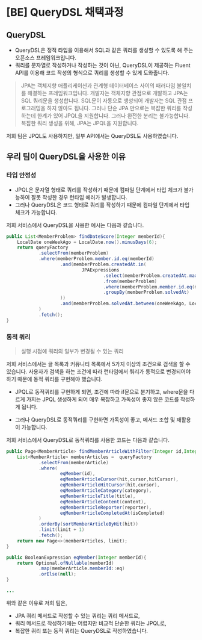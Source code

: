 # [BE] QueryDSL 채택과정

## QueryDSL
- QueryDSL은 정적 타입을 이용해서 SQL과 같은 쿼리를 생성할 수 있도록 해 주는 오픈소스 프레임워크입니다.
- 쿼리를 문자열로 작성하거나 작성하는 것이 아닌, QueryDSL이 제공하는 Fluent API를 이용해 코드 작성의 형식으로 쿼리를 생성할 수 있게 도와줍니다.

> JPA는 객체지향 애플리케이션과 관계형 데이터베이스 사이의 패러다임 불일치를 해결하는 프레임워크입니다.
개발자는 객체지향 관점으로 개발하고 JPA는 SQL 쿼리문을 생성합니다.
SQL문이 자동으로 생성되어 개발자는 SQL 관점 프로그래밍을 하지 않아도 됩니다.
그러나 단순 JPA 만으로는 복잡한 쿼리를 작성하는데 한계가 있어 JPQL을 지원합니다.
그러나 완전한 분리는 불가능합니다. 복잡한 쿼리 생성을 위해, JPA는 JPQL을 지원합니다.

저희 팀은 JPQL도 사용하지만, 일부 API에서는 QueryDSL도 사용하였습니다.


## 우리 팀이 QueryDSL을 사용한 이유

### 타입 안정성
- JPQL은 문자열 형태로 쿼리를 작성하기 때문에 컴파일 단계에서 타입 체크가 불가능하여 잘못 작성한 경우 런타임 에러가 발생합니다.
- 그러나 QueryDSL은 코드 형태로 쿼리를 작성하기 때문에 컴파일 단계에서 타입 체크가 가능합니다.


저희 서비스에서 QueryDSL을 사용한 예시는 다음과 같습니다.
```Java
public List<MemberProblem> findDateScore(Integer memberId){
    LocalDate oneWeekAgo = LocalDate.now().minusDays(6);
    return queryFactory
            .selectFrom(memberProblem)
            .where(memberProblem.member.id.eq(memberId)
                    .and(memberProblem.createdAt.in(
                            JPAExpressions
                                    .select(memberProblem.createdAt.max())
                                    .from(memberProblem)
                                    .where(memberProblem.member.id.eq(memberId))
                                    .groupBy(memberProblem.solvedAt)
                    ))
                    .and(memberProblem.solvedAt.between(oneWeekAgo, LocalDate.now()))
            )
            .fetch();
}
```

### 동적 쿼리
> 실행 시점에 쿼리의 일부가 변경될 수 있는 쿼리

저희 서비스에서는 글 목록과 커뮤니티 목록에서 5가지 이상의 조건으로 검색을 할 수 있습니다. 사용자가 검색을 하는 조건에 따라 런타임에서 쿼리가 동적으로 변경되어야 하기 때문에 동적 쿼리를 구현해야 했습니다.

- JPQL로 동적쿼리를 구현하게 되면, 조건에 따라 if문으로 분기하고, where문을 다르게 가지는 JPQL 생성하게 되어 매우 복잡하고 가독성이 좋지 않은 코드를 작성하게 됩니다.

- 그러나 QueryDSL로 동적쿼리를 구현하면 가독성이 좋고, 메서드 조합 및 재활용이 가능합니다.

저희 서비스에서 QueryDSL로 동적쿼리를 사용한 코드는 다음과 같습니다.

```Java
public Page<MemberArticle> findMemberArticleWithFilter(Integer id,Integer hitCursor, String category, String title, String content, String reporter, Boolean hit, Integer cursor, Integer limit, Boolean isCompleted){
    List<MemberArticle> memberArticles =  queryFactory
            .selectFrom(memberArticle)
            .where(
                    eqMember(id),
                    eqMemberArticleCursor(hit,cursor,hitCursor),
                    eqMemberArticleHitCursor(hit,cursor),
                    eqMemberArticleCategory(category),
                    eqMemberArticleTitle(title),
                    eqMemberArticleContent(content),
                    eqMemberArticleReporter(reporter),
                    eqMemberArticleCompletedAt(isCompleted)
            )
            .orderBy(sortMemberArticleByHit(hit))
            .limit(limit + 1)
            .fetch();
    return new Page<>(memberArticles, limit);
}

public BooleanExpression eqMember(Integer memberId){
    return Optional.ofNullable(memberId)
            .map(memberArticle.memberId::eq)
            .orElse(null);
}

...

```

위와 같은 이유로 저희 팀은,
- JPA 쿼리 메서드로 작성할 수 있는 쿼리는 쿼리 메서드로,
- 쿼리 메서드로 작성하기에는 어렵지만 비교적 단순한 쿼리는 JPQL로,
- 복잡한 쿼리 또는 동적 쿼리는 QueryDSL로 작성하였습니다.